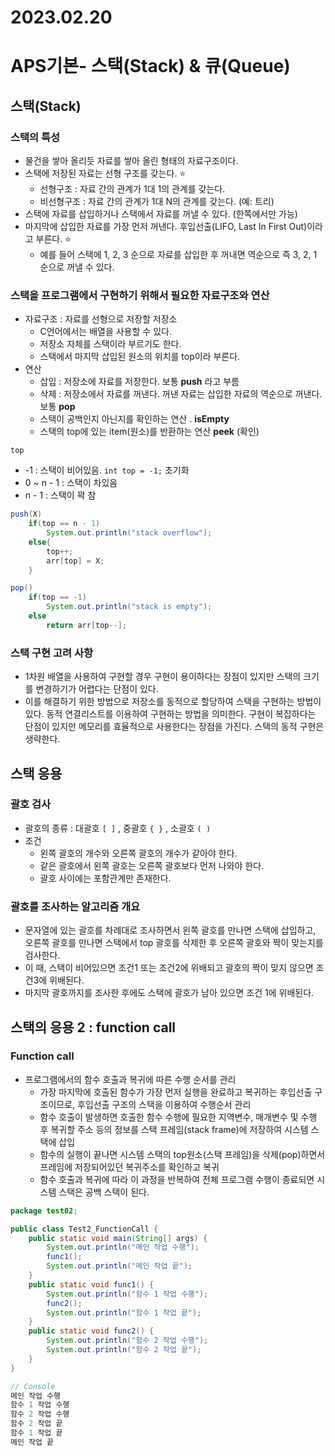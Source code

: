 # 2023.02.20

# APS기본- 스택(Stack) & 큐(Queue)

## 스택(Stack)

### 스택의 특성

- 물건을 쌓아 올리듯 자료를 쌓아 올린 형태의 자료구조이다.
- 스택에 저장된 자료는 선형 구조를 갖는다. ⭐
    - 선형구조 : 자료 간의 관계가 1대 1의 관계를 갖는다.
    - 비선형구조 : 자료 간의 관계가 1대 N의 관계를 갖는다. (예: 트리)
- 스택에 자료를 삽입하거나 스택에서 자료를 꺼낼 수 있다. (한쪽에서만 가능)
- 마지막에 삽입한 자료를 가장 먼저 꺼낸다. 후입선출(LIFO, Last In First Out)이라고 부른다. ⭐
    - 예를 들어 스택에 1, 2, 3 순으로 자료를 삽입한 후 꺼내면 역순으로 즉 3, 2, 1 순으로 꺼낼 수 있다.

### 스택을 프로그램에서 구현하기 위해서 필요한 자료구조와 연산

- 자료구조 : 자료를 선형으로 저장할 저장소
    - C언어에서는 배열을 사용할 수 있다.
    - 저장소 자체를 스택이라 부르기도 한다.
    - 스택에서 마지막 삽입된 원소의 위치를 top이라 부른다.
- 연산
    - 삽입 : 저장소에 자료를 저장한다. 보통 **push** 라고 부름
    - 삭제 : 저장소에서 자료를 꺼낸다. 꺼낸 자료는 삽입한 자료의 역순으로 꺼낸다. 보통 **pop**
    - 스택이 공백인지 아닌지를 확인하는 연산 . **isEmpty**
    - 스택의 top에 있는 item(원소)를 반환하는 연산 **peek** (확인)

`top`

- -1 : 스택이 비어있음. `int top = -1;` 초기화
- 0 ~ n - 1 : 스택이 차있음
- n - 1 : 스택이 꽉 참

```java
push(X)
	if(top == n - 1)
		System.out.println("stack overflow");
	else{
		top++;
		arr[top] = X;
	}

pop()
	if(top == -1)
		System.out.println("stack is empty");
	else
		return arr[top--];
```

### 스택 구현 고려 사항

- 1차원 배열을 사용하여 구현할 경우 구현이 용이하다는 장점이 있지만 스택의 크기를 변경하기가 어렵다는 단점이 있다.
- 이를 해결하기 위한 방법으로 저장소를 동적으로 할당하여 스택을 구현하는 방법이 있다. 동적 연결리스트를 이용하여 구현하는 방법을 의미한다. 구현이 복잡하다는 단점이 있지만 메모리를 효율적으로 사용한다는 장점을 가진다. 스택의 동적 구현은 생략한다.

## 스택 응용

### 괄호 검사

- 괄호의 종류 : 대괄호 `[ ]` , 중괄호 `{ }` , 소괄호 `( )`
- 조건
    - 왼쪽 괄호의 개수와 오른쪽 괄호의 개수가 같아야 한다.
    - 같은 괄호에서 왼쪽 괄호는 오른쪽 괄호보다 먼저 나와야 한다.
    - 괄호 사이에는 포함관계만 존재한다.

### 괄호를 조사하는 알고리즘 개요

- 문자열에 있는 괄호를 차례대로 조사하면서 왼쪽 괄호를 만나면 스택에 삽입하고, 오른쪽 괄호를 만나면 스택에서 top 괄호를 삭제한 후 오른쪽 괄호와 짝이 맞는지를  검사한다.
- 이 때, 스택이 비어있으면 조건1 또는 조건2에 위배되고 괄호의 짝이 맞지 않으면 조건3에 위배된다.
- 마지막 괄호까지를 조사한 후에도 스택에 괄호가 남아 있으면 조건 1에 위배된다.

## 스택의 응용 2 : function call

### Function call

- 프로그램에서의 함수 호출과 복귀에 따른 수행 순서를 관리
    - 가장 마지막에 호출된 함수가 가장 먼저 실행을 완료하고 복귀하는 후입선출 구조이므로, 후입선출 구조의 스택을 이용하여 수행순서 관리
    - 함수 호출이 발생하면 호출한 함수 수행에 필요한 지역변수, 매개변수 및 수행 후 복귀할 주소 등의 정보를 스택 프레임(stack frame)에 저장하여 시스템 스택에 삽입
    - 함수의 실행이 끝나면 시스템 스택의 top원소(스택 프레임)을 삭제(pop)하면서 프레임에 저장되어있던 복귀주소를 확인하고 복귀
    - 함수 호출과 복귀에 따라 이 과정을 반복하여 전체 프로그램 수행이 종료되면 시스템 스택은 공백 스택이 된다.

```java
package test02;

public class Test2_FunctionCall {
	public static void main(String[] args) {
		System.out.println("메인 작업 수행");
		func1();
		System.out.println("메인 작업 끝");
	}
	public static void func1() {
		System.out.println("함수 1 작업 수행");
		func2();
		System.out.println("함수 1 작업 끝");
	}
	public static void func2() {
		System.out.println("함수 2 작업 수행");
		System.out.println("함수 2 작업 끝");
	}
}

// Console
메인 작업 수행
함수 1 작업 수행
함수 2 작업 수행
함수 2 작업 끝
함수 1 작업 끝
메인 작업 끝
```
